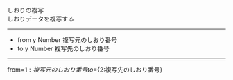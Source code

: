 しおりの複写  
しおりデータを複写する

***
- from	y		Number	複写元のしおり番号
- to	y		Number	複写先のしおり番号

***
from=${1:複写元のしおり番号} to=${2:複写先のしおり番号}
